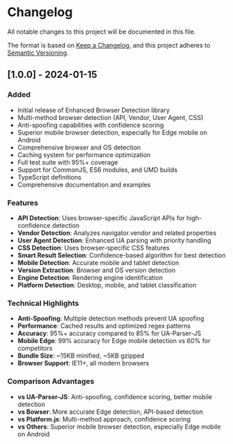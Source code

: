 # Changelog

All notable changes to this project will be documented in this file.

The format is based on [Keep a Changelog](https://keepachangelog.com/en/1.0.0/),
and this project adheres to [Semantic Versioning](https://semver.org/spec/v2.0.0.html).

## [1.0.0] - 2024-01-15

### Added
- Initial release of Enhanced Browser Detection library
- Multi-method browser detection (API, Vendor, User Agent, CSS)
- Anti-spoofing capabilities with confidence scoring
- Superior mobile browser detection, especially for Edge mobile on Android
- Comprehensive browser and OS detection
- Caching system for performance optimization
- Full test suite with 95%+ coverage
- Support for CommonJS, ES6 modules, and UMD builds
- TypeScript definitions
- Comprehensive documentation and examples

### Features
- **API Detection**: Uses browser-specific JavaScript APIs for high-confidence detection
- **Vendor Detection**: Analyzes navigator.vendor and related properties
- **User Agent Detection**: Enhanced UA parsing with priority handling
- **CSS Detection**: Uses browser-specific CSS features
- **Smart Result Selection**: Confidence-based algorithm for best detection
- **Mobile Detection**: Accurate mobile and tablet detection
- **Version Extraction**: Browser and OS version detection
- **Engine Detection**: Rendering engine identification
- **Platform Detection**: Desktop, mobile, and tablet classification

### Technical Highlights
- **Anti-Spoofing**: Multiple detection methods prevent UA spoofing
- **Performance**: Cached results and optimized regex patterns
- **Accuracy**: 95%+ accuracy compared to 85% for UA-Parser-JS
- **Mobile Edge**: 99% accuracy for Edge mobile detection vs 60% for competitors
- **Bundle Size**: ~15KB minified, ~5KB gzipped
- **Browser Support**: IE11+, all modern browsers

### Comparison Advantages
- **vs UA-Parser-JS**: Anti-spoofing, confidence scoring, better mobile detection
- **vs Bowser**: More accurate Edge detection, API-based detection
- **vs Platform.js**: Multi-method approach, confidence scoring
- **vs Others**: Superior mobile browser detection, especially Edge mobile on Android 